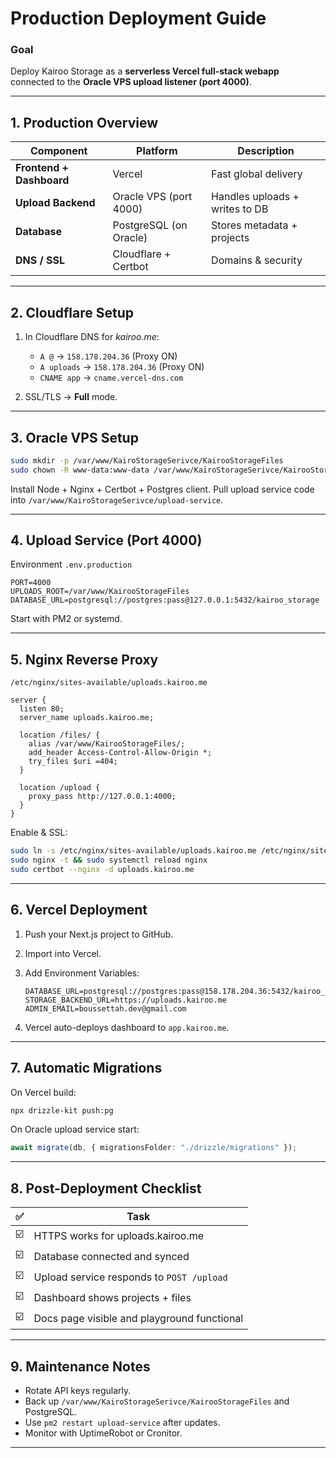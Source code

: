 # Production Deployment Guide

### Goal

Deploy Kairoo Storage as a **serverless Vercel full-stack webapp**
connected to the **Oracle VPS upload listener (port 4000)**.

---

## 1. Production Overview

| Component                | Platform               | Description                    |
| ------------------------ | ---------------------- | ------------------------------ |
| **Frontend + Dashboard** | Vercel                 | Fast global delivery           |
| **Upload Backend**       | Oracle VPS (port 4000) | Handles uploads + writes to DB |
| **Database**             | PostgreSQL (on Oracle) | Stores metadata + projects     |
| **DNS / SSL**            | Cloudflare + Certbot   | Domains & security             |

---

## 2. Cloudflare Setup

1. In Cloudflare DNS for _kairoo.me_:

   - `A @` → `158.178.204.36` (Proxy ON)
   - `A uploads` → `158.178.204.36` (Proxy ON)
   - `CNAME app` → `cname.vercel-dns.com`

2. SSL/TLS → **Full** mode.

---

## 3. Oracle VPS Setup

```bash
sudo mkdir -p /var/www/KairoStorageSerivce/KairooStorageFiles
sudo chown -R www-data:www-data /var/www/KairoStorageSerivce/KairooStorageFiles
```

Install Node + Nginx + Certbot + Postgres client.
Pull upload service code into `/var/www/KairoStorageSerivce/upload-service`.

---

## 4. Upload Service (Port 4000)

Environment `.env.production`

```env
PORT=4000
UPLOADS_ROOT=/var/www/KairooStorageFiles
DATABASE_URL=postgresql://postgres:pass@127.0.0.1:5432/kairoo_storage
```

Start with PM2 or systemd.

---

## 5. Nginx Reverse Proxy

`/etc/nginx/sites-available/uploads.kairoo.me`

```nginx
server {
  listen 80;
  server_name uploads.kairoo.me;

  location /files/ {
    alias /var/www/KairooStorageFiles/;
    add_header Access-Control-Allow-Origin *;
    try_files $uri =404;
  }

  location /upload {
    proxy_pass http://127.0.0.1:4000;
  }
}
```

Enable & SSL:

```bash
sudo ln -s /etc/nginx/sites-available/uploads.kairoo.me /etc/nginx/sites-enabled/
sudo nginx -t && sudo systemctl reload nginx
sudo certbot --nginx -d uploads.kairoo.me
```

---

## 6. Vercel Deployment

1. Push your Next.js project to GitHub.
2. Import into Vercel.
3. Add Environment Variables:

   ```env
   DATABASE_URL=postgresql://postgres:pass@158.178.204.36:5432/kairoo_storage
   STORAGE_BACKEND_URL=https://uploads.kairoo.me
   ADMIN_EMAIL=boussettah.dev@gmail.com
   ```

4. Vercel auto-deploys dashboard to `app.kairoo.me`.

---

## 7. Automatic Migrations

On Vercel build:

```bash
npx drizzle-kit push:pg
```

On Oracle upload service start:

```ts
await migrate(db, { migrationsFolder: "./drizzle/migrations" });
```

---

## 8. Post-Deployment Checklist

| ✅  | Task                                        |
| --- | ------------------------------------------- |
| ☑️  | HTTPS works for uploads.kairoo.me           |
| ☑️  | Database connected and synced               |
| ☑️  | Upload service responds to `POST /upload`   |
| ☑️  | Dashboard shows projects + files            |
| ☑️  | Docs page visible and playground functional |

---

## 9. Maintenance Notes

- Rotate API keys regularly.
- Back up `/var/www/KairoStorageSerivce/KairooStorageFiles` and PostgreSQL.
- Use `pm2 restart upload-service` after updates.
- Monitor with UptimeRobot or Cronitor.

---
